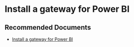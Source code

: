   <properties
	pageTitle="install a gateway for power bi"
	description="install a gateway for power bi"
	service="microsoft.PowerBIDedicated"
	resource="capacities"
	authors="pjfreitas"
	ms.author="pfreitas"	
	displayOrder="420"
	selfHelpType="generic"
	supportTopicIds="32628110"
	productPesIds="16334"
	cloudEnvironments="public, MoonCake, fairfax" 
	articleId="c447a561-ee77-de8f-74ec-9c5cefccf37f"
/>

# Install a gateway for Power BI

## **Recommended Documents**

* [Install a gateway for Power BI](https://docs.microsoft.com/power-bi/service-gateway-install)
